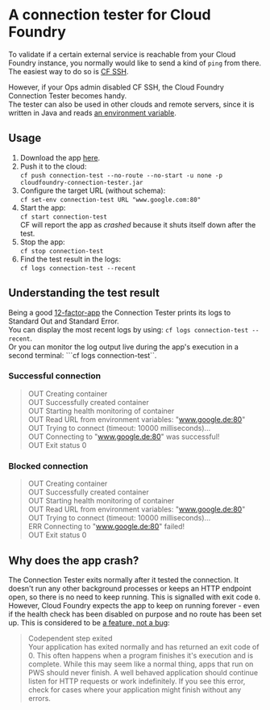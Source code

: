 # A connection tester for Cloud Foundry
To validate if a certain external service is reachable from your Cloud Foundry instance, you normally would like to send a kind of `ping` from there. The easiest way to do so is [CF SSH](https://docs.cloudfoundry.org/devguide/deploy-apps/ssh-apps.html).

However, if your Ops admin disabled CF SSH, the Cloud Foundry Connection Tester becomes handy.  
The tester can also be used in other clouds and remote servers, since it is written in Java and reads [an environment variable](https://docs.oracle.com/javase/tutorial/essential/environment/env.html).

## Usage
1. Download the app [here](https://github.com/PeterWippermann/cloudfoundry-connection-tester/releases).
2. Push it to the cloud:  
```cf push connection-test --no-route --no-start -u none -p cloudfoundry-connection-tester.jar```
3. Configure the target URL (without schema):  
```cf set-env connection-test URL "www.google.com:80"```
4. Start the app:  
```cf start connection-test```  
CF will report the app as *crashed* because it shuts itself down after the test.
5. Stop the app:  
```cf stop connection-test```
6. Find the test result in the logs:  
```cf logs connection-test --recent```

## Understanding the test result

Being a good [12-factor-app](https://12factor.net/logs) the Connection Tester prints its logs to Standard Out and Standard Error.  
You can display the most recent logs by using: ```cf logs connection-test --recent```.  
Or you can monitor the log output live during the app's execution in a second terminal: ```cf logs connection-test``.

### Successful connection

> OUT Creating container  
> OUT Successfully created container  
> OUT Starting health monitoring of container  
> OUT Read URL from environment variables: "www.google.de:80"  
> OUT Trying to connect (timeout: 10000 milliseconds)...  
> OUT Connecting to "www.google.de:80" was successful!  
> OUT Exit status 0  

### Blocked connection

> OUT Creating container  
> OUT Successfully created container  
> OUT Starting health monitoring of container  
> OUT Read URL from environment variables: "www.google.de:80"  
> OUT Trying to connect (timeout: 10000 milliseconds)...  
> ERR Connecting to "www.google.de:80" failed!  
> OUT Exit status 0  

## Why does the app crash?

The Connection Tester exits normally after it tested the connection. It doesn't run any other background processes or keeps an HTTP endpoint open, so there is no need to keep running. This is signalled with exit code `0`.
However, Cloud Foundry expects the app to keep on running forever - even if the health check has been disabled on purpose and no route has been set up. This is considered to be [a feature, not a bug](https://discuss.pivotal.io/hc/en-us/articles/230141447-My-app-has-crashed-how-do-I-interpret-the-crash-log-entry-):
> Codependent step exited  
> Your application has exited normally and has returned an exit code of 0.  This often happens when a program finishes it's execution and is complete.  While this may seem like a normal thing, apps that run on PWS should never finish.  A well behaved application should continue listen for HTTP requests or work indefinitely.  If you see this error, check for cases where your application might finish without any errors.
